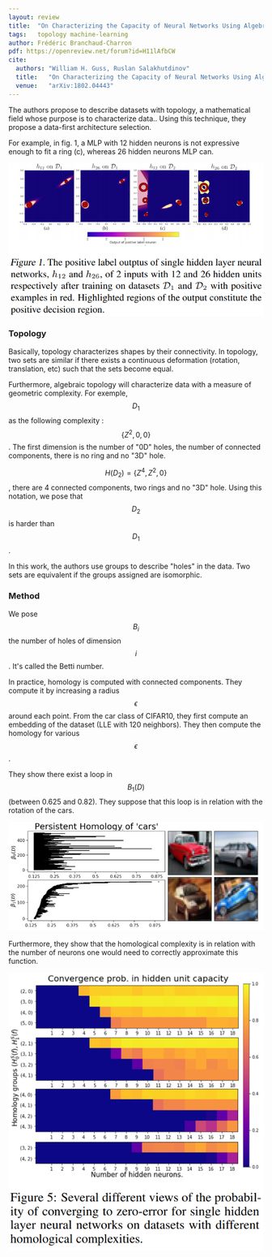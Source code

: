 ```yaml
---
layout: review
title:  "On Characterizing the Capacity of Neural Networks Using Algebraic Topology"
tags:   topology machine-learning
author: Frédéric Branchaud-Charron
pdf: https://openreview.net/forum?id=H11lAfbCW
cite:
  authors: "William H. Guss, Ruslan Salakhutdinov"
  title:   "On Characterizing the Capacity of Neural Networks Using Algebraic Topology"
  venue:   "arXiv:1802.04443"
---
```


The authors propose to describe datasets with topology, a mathematical field whose purpose is to characterize data.. Using this technique, they propose a data-first architecture selection.


For example, in fig. 1, a MLP with 12 hidden neurons is not expressive enough to fit a ring (c), whereas 26 hidden neurons MLP can.

![](/article/images/topology/fig1.png)

### Topology

Basically, topology characterizes shapes by their connectivity. In topology, two sets are similar if there exists a continuous deformation (rotation, translation, etc) such that the sets become equal.

Furthermore, algebraic topology will characterize data with a measure of geometric complexity.
For exemple, $$D_1$$ as the following complexity : $$\{Z^2, 0 , 0\}$$. The first dimension is the number of "0D" holes, the number of connected components, there is no ring and no "3D" hole.

$$H(D_2) = \{Z^4, Z^2, 0\}$$, there are 4 connected components, two rings and no "3D" hole. Using this notation, we pose that $$D_2$$ is harder than $$D_1$$.


In this work, the authors use groups to describe "holes" in the data. Two sets are equivalent if the groups assigned are isomorphic.


### Method

We pose $$B_i$$ the number of holes of dimension $$i$$. It's called the Betti number.

In practice, homology is computed with connected components. They compute it by increasing a radius $$\epsilon$$ around each point.
From the car class of CIFAR10, they first compute an embedding of the dataset (LLE with 120 neighbors). They then compute the homology for various $$\epsilon$$.

They show there exist a loop in $$B_1(D)$$ (between 0.625 and 0.82). They suppose that this loop is in relation with the rotation of the cars.

 ![](/article/images/topology/fig8.png)


 Furthermore, they show that the homological complexity is in relation with the number of neurons one would need to correctly approximate this function.

![](/article/images/topology/fig5.png)
